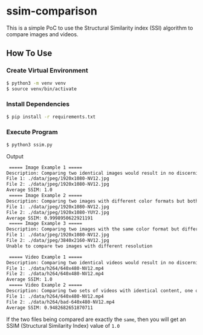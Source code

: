 # ssim-comparison

This is a simple PoC to use the Structural Similarity index (SSI) algorithm to compare images and videos.

## How To Use

### Create Virtual Environment

```bash
$ python3 -m venv venv
$ source venv/bin/activate
```

### Install Dependencies

```bash
$ pip install -r requirements.txt
```

### Execute Program

```bash
$ python3 ssim.py
```

Output

```bash
 ===== Image Example 1 =====
Description: Comparing two identical images would result in no discernible differences as they are exactly the same.
File 1: ./data/jpeg/1920x1080-NV12.jpg
File 2: ./data/jpeg/1920x1080-NV12.jpg
Average SSIM: 1.0
 ===== Image Example 2 =====
Description: Comparing two images with different color formats but both with a resolution of 1920 x 1080 (NV12 vs YUY2).
File 1: ./data/jpeg/1920x1080-NV12.jpg
File 2: ./data/jpeg/1920x1080-YUY2.jpg
Average SSIM: 0.9998950622921191
 ===== Image Example 3 =====
Description: Comparing two images with the same color format but different resolutions.
File 1: ./data/jpeg/1920x1080-NV12.jpg
File 2: ./data/jpeg/3840x2160-NV12.jpg
Unable to compare two images with different resolution

 ===== Video Example 1 =====
Description: Comparing two identical videos would result in no discernible differences as they are exactly the same.
File 1: ./data/h264/640x480-NV12.mp4
File 2: ./data/h264/640x480-NV12.mp4
Average SSIM: 1.0
 ===== Video Example 2 =====
Description: Comparing two sets of videos with identical content, one of which has minor damage.
File 1: ./data/h264/640x480-NV12.mp4
File 2: ./data/h264/bad-640x480-NV12.mp4
Average SSIM: 0.9482682651870711
```

If the two files being compared are exactly the `same`, then you will get an SSIM (Structural Similarity Index) value of `1.0`
